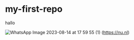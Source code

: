 # my-first-repo

hallo 

![WhatsApp Image 2023-08-14 at 17 59 55 (1)](https://github.com/ChrisMertz/my-first-repo/assets/144222479/6d5162a2-a37d-4fc7-a9e6-9c55d798cf71)
(https://nu.nl)
